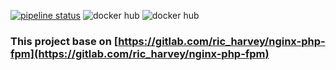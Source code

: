 [![pipeline status](https://gitlab.com/ric_harvey/nginx-php-fpm/badges/master/pipeline.svg)](https://gitlab.com/ric_harvey/nginx-php-fpm/commits/master)
![docker hub](https://img.shields.io/docker/pulls/richarvey/nginx-php-fpm.svg?style=flat-square)
![docker hub](https://img.shields.io/docker/stars/richarvey/nginx-php-fpm.svg?style=flat-square)

### This project base on [https://gitlab.com/ric_harvey/nginx-php-fpm](https://gitlab.com/ric_harvey/nginx-php-fpm)
